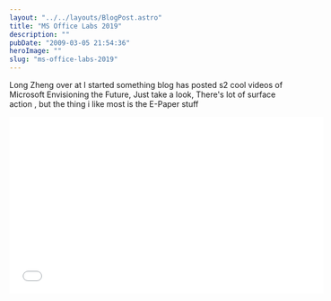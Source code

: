 ```yaml
---
layout: "../../layouts/BlogPost.astro"
title: "MS Office Labs 2019"
description: ""
pubDate: "2009-03-05 21:54:36"
heroImage: ""
slug: "ms-office-labs-2019"
---
```


Long Zheng  over at I started something blog has posted s2 cool videos of Microsoft Envisioning the Future, Just take a look, There's lot of surface action , but the thing i like most is the E-Paper stuff

<iframe width="560" height="315" src="//www.youtube.com/embed/8Ff7SzP4gfg" frameborder="0" allowfullscreen></iframe>
